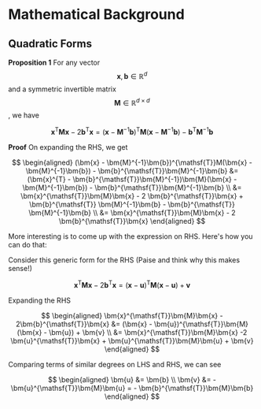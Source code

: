 # Mathematical Background

## Quadratic Forms

**Proposition 1** For any vector $$\bm{x}, \bm{b} \in \mathbb{R}^d$$ and a symmetric invertible matrix $$\bm{M} \in \mathbb{R}^{d\times d}$$, we have

$$
\bm{x}^{\mathsf{T}}\bm{M}\bm{x} - 2\bm{b}^{\mathsf{T}}\bm{x} = (\bm{x} - \bm{M}^{-1}\bm{b})^{\mathsf{T}}\bm{M}(\bm{x} - \bm{M}^{-1}\bm{b}) - \bm{b}^{\mathsf{T}}\bm{M}^{-1}\bm{b}
$$

**Proof** On expanding the RHS, we get

$$
\begin{aligned}
(\bm{x} - \bm{M}^{-1}\bm{b})^{\mathsf{T}}M(\bm{x} - \bm{M}^{-1}\bm{b}) - \bm{b}^{\mathsf{T}}\bm{M}^{-1}\bm{b} &= (\bm{x}^{T} - \bm{b}^{\mathsf{T}}\bm{M}^{-1})\bm{M}(\bm{x} - \bm{M}^{-1}\bm{b}) - \bm{b}^{\mathsf{T}}\bm{M}^{-1}\bm{b} \\
&= \bm{x}^{\mathsf{T}}\bm{M}\bm{x} - 2 \bm{b}^{\mathsf{T}}\bm{x} + \bm{b}^{\mathsf{T}} \bm{M}^{-1}\bm{b} - \bm{b}^{\mathsf{T}} \bm{M}^{-1}\bm{b} \\
&= \bm{x}^{\mathsf{T}}\bm{M}\bm{x} - 2 \bm{b}^{\mathsf{T}}\bm{x}
\end{aligned}
$$

More interesting is to come up with the expression on RHS. Here's how you can do that:

Consider this generic form for the RHS (Paise and think why this makes sense!)

$$
 \bm{x}^{\mathsf{T}}\bm{M}\bm{x} - 2\bm{b}^{\mathsf{T}}\bm{x} = (\bm{x} - \bm{u})^{\mathsf{T}}\bm{M}(\bm{x} - \bm{u}) + \bm{v}
$$

Expanding the RHS

$$
\begin{aligned}
\bm{x}^{\mathsf{T}}\bm{M}\bm{x} - 2\bm{b}^{\mathsf{T}}\bm{x} 
    &= (\bm{x} - \bm{u})^{\mathsf{T}}\bm{M}(\bm{x} - \bm{u}) + \bm{v} \\
    &= \bm{x}^{\mathsf{T}}\bm{M}\bm{x} -2 \bm{u}^{\mathsf{T}}\bm{x} + \bm{u}^{\mathsf{T}}\bm{M}\bm{u} + \bm{v}
\end{aligned}
$$

Comparing terms of similar degrees on LHS and RHS, we can see

$$
\begin{aligned}
\bm{u} &= \bm{b} \\
\bm{v} &= - \bm{u}^{\mathsf{T}}\bm{M}\bm{u} = - \bm{b}^{\mathsf{T}}\bm{M}\bm{b}
\end{aligned}
$$ 
